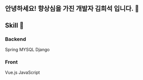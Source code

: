 ## 안녕하세요! 향상심을 가진 개발자 김희석 입니다. 🤗

## Skill 🔨

### Backend
Spring MYSQL Django

### Front
Vue.js JavaScript
